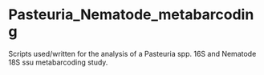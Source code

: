 # Pasteuria_Nematode_metabarcoding

Scripts used/written for the analysis of a Pasteuria spp. 16S and Nematode 18S ssu metabarcoding study. 
